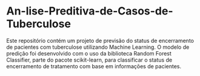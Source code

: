 # An-lise-Preditiva-de-Casos-de-Tuberculose
Este repositório contém um projeto de previsão do status de encerramento de pacientes com tuberculose utilizando Machine Learning. O modelo de predição foi desenvolvido com o uso da biblioteca Random Forest Classifier, parte do pacote scikit-learn, para classificar o status de encerramento de tratamento com base em informações de pacientes.
